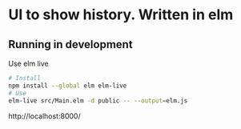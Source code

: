 # UI to show history. Written in elm

## Running in development

Use elm live

```bash
# Install
npm install --global elm elm-live
# Use
elm-live src/Main.elm -d public -- --output=elm.js
```

http://localhost:8000/
